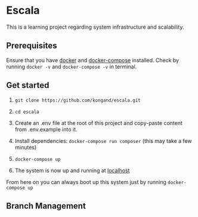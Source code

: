 # Escala

This is a learning project regarding system infrastructure and scalability.

## Prerequisites

Ensure that you have [docker](https://www.docker.com/) and [docker-compose](https://docs.docker.com/compose/overview/) installed.
Check by running `docker -v` and `docker-compose -v` in terminal.

## Get started

1) `git clone https://github.com/kongand/escala.git`

2) `cd escala`

3) Create an .env file at the root of this project and copy-paste content from .env.example into it.

4) Install dependencies: `docker-compose run composer` (this may take a few minutes)

5) `docker-compose up`

6) The system is now up and running at [localhost](http://localhost)

From here on you can always boot up this system just by running `docker-compose up`

## Branch Management
